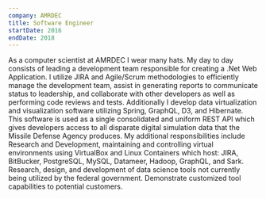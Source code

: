 ```yaml
---
company: AMRDEC
title: Software Engineer
startDate: 2016
endDate: 2018
---
```

As a computer scientist at AMRDEC I wear many hats. My day to day consists of leading a development team responsible for creating a .Net Web Application. I utilize JIRA and Agile/Scrum methodologies to efficiently manage the development team, assist in generating reports to communicate status to leadership, and collaborate with other developers as well as performing code reviews and tests. 
Additionally I develop data virtualization and visualization software utilizing Spring, GraphQL, D3, and Hibernate. This software is used as a single consolidated and uniform REST API which gives developers access to all disparate digital simulation data that the Missile Defense Agency produces. 
My additional responsibilities include Research and Development, maintaining and controlling virtual environments using VirtualBox and Linux Containers which host: JIRA, BitBucker, PostgreSQL, MySQL, Datameer, Hadoop, GraphQL, and Sark. Research, design, and development of data science tools not currently being utilized by the federal government. Demonstrate customized tool capabilities to potential customers. 